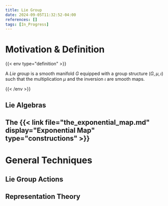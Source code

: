 ```yaml
---
title: Lie Group
date: 2024-09-05T11:32:52-04:00
references: []
tags: [In_Progress]
---
```


# Motivation & Definition

{{< env type="definition" >}}

A *Lie group* is a smooth manifold $G$ equipped with a group structure $(G,\mu,\iota)$ such that the multiplication $\mu$ and the inversion $\iota$ are smooth maps.

{{< /env >}}

## Lie Algebras

## The {{< link file="the_exponential_map.md" display="Exponential Map" type="constructions" >}}

# General Techniques

## Lie Group Actions

## Representation Theory
